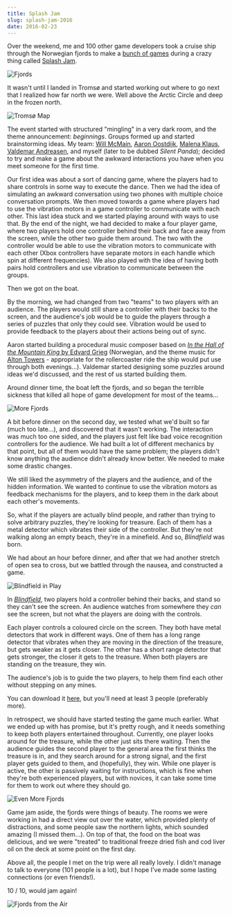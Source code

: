 ```yaml
---
title: Splash Jam
slug: splash-jam-2016
date: 2016-02-23
---
```


Over the weekend, me and 100 other game developers took a cruise ship through
the Norwegian fjords to make a [bunch of games](https://itch.io/jam/splash16)
during a crazy thing called [Splash Jam](http://www.splash-jam.com/).

![Fjords](/assets/blog/splash-jam-2016/fjords.jpg)

It wasn't until I landed in Tromsø and started working out where to go next that
I realized how far north we were. Well above the Arctic Circle and deep in the
frozen north.

![Tromsø Map](/assets/blog/splash-jam-2016/tromso-map.png)

The event started with structured "mingling" in a very dark room, and the theme
announcement: _beginnings_. Groups formed up and started brainstorming ideas. My
team: [Will McMain](https://twitter.com/WillR1ker),
[Aaron Oostdijk](https://twitter.com/aaronvark),
[Malena Klaus](https://twitter.com/dasmalle),
[Valdemar Andreasen](https://twitter.com/fauxvaldemar), and myself (later to be
dubbed _Silent Panda_); decided to try and make a game about the awkward
interactions you have when you meet someone for the first time.

Our first idea was about a sort of dancing game, where the players had to share
controls in some way to execute the dance. Then we had the idea of simulating an
awkward conversation using two phones with multiple choice conversation prompts.
We then moved towards a game where players had to use the vibration motors in a
game controller to communicate with each other. This last idea stuck and we
started playing around with ways to use that. By the end of the night, we had
decided to make a four player game, where two players hold one controller behind
their back and face away from the screen, while the other two guide them around.
The two with the controller would be able to use the vibration motors to
communicate with each other (Xbox controllers have separate motors in each
handle which spin at different frequencies). We also played with the idea of
having both pairs hold controllers and use vibration to communicate between the
groups.

Then we got on the boat.

By the morning, we had changed from two "teams" to two players with an audience.
The players would still share a controller with their backs to the screen, and
the audience's job would be to guide the players through a series of puzzles
that only they could see. Vibration would be used to provide feedback to the
players about their actions being out of sync.

Aaron started building a procedural music composer based on
[_In the Hall of the Mountain King_ by Edvard Grieg](https://www.youtube.com/watch?v=r__Dk4oWGJQ)
(Norwegian, and the theme music for
[Alton Towers](https://www.altontowers.com/) - appropriate for the rollercoaster
ride the ship would put use through both evenings...). Valdemar started
designing some puzzles around ideas we'd discussed, and the rest of us started
building them.

Around dinner time, the boat left the fjords, and so began the terrible sickness
that killed all hope of game development for most of the teams...

![More Fjords](/assets/blog/splash-jam-2016/more-fjords.jpg)

A bit before dinner on the second day, we tested what we'd built so far (much
too late...), and discovered that it wasn't working. The interaction was much
too one sided, and the players just felt like bad voice recognition controllers
for the audience. We had built a lot of different mechanics by that point, but
all of them would have the same problem; the players didn't know anything the
audience didn't already know better. We needed to make some drastic changes.

We still liked the asymmetry of the players and the audience, and of the hidden
information. We wanted to continue to use the vibration motors as feedback
mechanisms for the players, and to keep them in the dark about each other's
movements.

So, what if the players are actually blind people, and rather than trying to
solve arbitrary puzzles, they're looking for treasure. Each of them has a metal
detector which vibrates their side of the controller. But they're not walking
along an empty beach, they're in a minefield. And so, _Blindfield_ was born.

We had about an hour before dinner, and after that we had another stretch of
open sea to cross, but we battled through the nausea, and constructed a game.

![Blindfield in Play](/assets/blog/splash-jam-2016/blindfield-in-play.jpg)

In [_Blindfield_](/games/blindfield/), two players hold a controller behind
their backs, and stand so they can't see the screen. An audience watches from
somewhere they _can_ see the screen, but not what the players are doing with the
controls.

Each player controls a coloured circle on the screen. They both have metal
detectors that work in different ways. One of them has a long range detector
that vibrates when they are moving in the direction of the treasure, but gets
weaker as it gets closer. The other has a short range detector that gets
stronger, the closer it gets to the treasure. When both players are standing on
the treasure, they win.

The audience's job is to guide the two players, to help them find each other
without stepping on any mines.

You can download it [here](https://silentpanda.itch.io/blindfield), but you'll
need at least 3 people (preferably more).

In retrospect, we should have started testing the game much earlier. What we
ended up with has promise, but it's pretty rough, and it needs something to keep
both players entertained throughout. Currently, one player looks around for the
treasure, while the other just sits there waiting. Then the audience guides the
second player to the general area the first thinks the treasure is in, and they
search around for a strong signal, and the first player gets guided to them, and
(hopefully), they win. While one player is active, the other is passively
waiting for instructions, which is fine when they're both experienced players,
but with novices, it can take some time for them to work out where they should
go.

![Even More Fjords](/assets/blog/splash-jam-2016/even-more-fjords.jpg)

Game jam aside, the fjords were things of beauty. The rooms we were working in
had a direct view out over the water, which provided plenty of distractions, and
some people saw the northern lights, which sounded amazing (I missed them...).
On top of that, the food on the boat was delicious, and we were "treated" to
traditional freeze dried fish and cod liver oil on the deck at some point on the
first day.

Above all, the people I met on the trip were all really lovely. I didn't manage
to talk to everyone (101 people is a lot), but I hope I've made some lasting
connections (or even friends!).

10 / 10, would jam again!

![Fjords from the Air](/assets/blog/splash-jam-2016/fjords-from-the-air.jpg)
